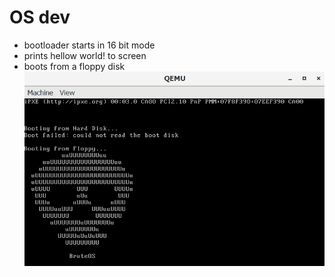 # OS dev
 - bootloader starts in 16 bit mode
 - prints hellow world! to screen
 - boots from a floppy disk
![bruteos](/../bruteosSS.png?raw=true "ss")
